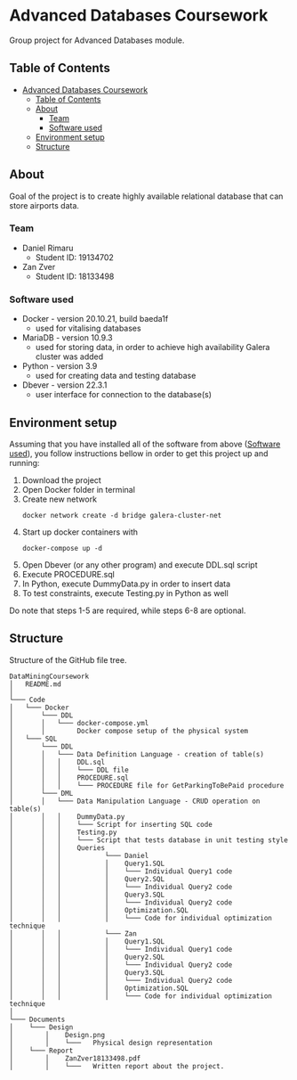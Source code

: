 # Advanced Databases Coursework
Group project for Advanced Databases module.

## Table of Contents
- [Advanced Databases Coursework](#advanced-databases-coursework)
  - [Table of Contents](#table-of-contents)
  - [About](#about)
    - [Team](#team)
    - [Software used](#software-used)
  - [Environment setup](#environment-setup)
  - [Structure](#structure)

## About
Goal of the project is to create highly available relational database that can store airports data.

### Team
- Daniel Rimaru
  - Student ID: 19134702
- Zan Zver
   - Student ID: 18133498
  
### Software used
- Docker - version 20.10.21, build baeda1f
    - used for vitalising databases
- MariaDB - version 10.9.3
    - used for storing data, in order to achieve high availability Galera cluster was added
- Python - version 3.9
    - used for creating data and testing database
- Dbever - version 22.3.1
    - user interface for connection to the database(s)

## Environment setup
Assuming that you have installed all of the software from above ([Software used](#software-used)), you follow instructions bellow in order to get this project up and running:
<ol>
  <li>
    Download the project
  </li>
  <li>
    Open Docker folder in terminal
  </li>
  <li>
    Create new network
    <pre><code>docker network create -d bridge galera-cluster-net</code></pre>
  </li>
  <li>
    Start up docker containers with <pre><code>docker-compose up -d</code></pre>
  </li>
  <li>
    Open Dbever (or any other program) and execute DDL.sql script
  </li>
  <li>
    Execute PROCEDURE.sql
  </li>
  <li>
    In Python, execute DummyData.py in order to insert data
  </li>
  <li>
    To test constraints, execute Testing.py in Python as well
  </li>
</ol>

Do note that steps 1-5 are required, while steps 6-8 are optional.


## Structure
Structure of the GitHub file tree.
```
DataMiningCoursework
│   README.md
│
└─── Code
│   └─── Docker
│       └─── DDL
│       │   └─── docker-compose.yml
│       │        Docker compose setup of the physical system
│   └─── SQL
│       └─── DDL
│       │   └─── Data Definition Language - creation of table(s)
│       │   │    DDL.sql
│       │   │    └─── DDL file
│       │   │    PROCEDURE.sql
│       │   │    └─── PROCEDURE file for GetParkingToBePaid procedure
│       └─── DML
│       │   └─── Data Manipulation Language - CRUD operation on table(s)
│       │   │    DummyData.py
│       │   │    └─── Script for inserting SQL code
│       │   │    Testing.py
│       │   │    └─── Script that tests database in unit testing style
│       │   │    Queries
│       │   │           └─── Daniel
│       │   │           │    Query1.SQL
│       │   │           │    └─── Individual Query1 code 
│       │   │           │    Query2.SQL
│       │   │           │    └─── Individual Query2 code 
│       │   │           │    Query3.SQL
│       │   │           │    └─── Individual Query2 code 
│       │   │           │    Optimization.SQL
│       │   │           │    └─── Code for individual optimization technique
│       │   │           └─── Zan
│       │   │           │    Query1.SQL
│       │   │           │    └─── Individual Query1 code 
│       │   │           │    Query2.SQL
│       │   │           │    └─── Individual Query2 code 
│       │   │           │    Query3.SQL
│       │   │           │    └─── Individual Query2 code 
│       │   │           │    Optimization.SQL
│       │   │           │    └─── Code for individual optimization technique
│   
└─── Documents
│    └─── Design
│        │    Design.png
│        │    └───   Physical design representation
│    └─── Report
│        │    ZanZver18133498.pdf
│        │    └───   Written report about the project.
```